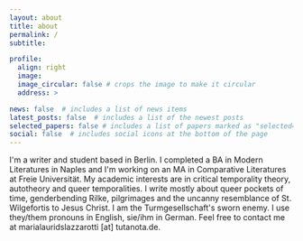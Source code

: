 ```yaml
---
layout: about
title: about
permalink: /
subtitle: 

profile:
  align: right
  image:
  image_circular: false # crops the image to make it circular
  address: >

news: false  # includes a list of news items
latest_posts: false  # includes a list of the newest posts
selected_papers: false # includes a list of papers marked as "selected={true}"
social: false  # includes social icons at the bottom of the page
---
```

I'm a writer and student based in Berlin. I completed a BA in Modern Literatures in Naples and I'm working on an MA in Comparative Literatures at Freie Universität. My academic interests are in critical temporality theory, autotheory and queer temporalities. I write mostly about queer pockets of time, genderbending Rilke, pilgrimages and the uncanny resemblance of St. Wilgefortis to Jesus Christ. I am the Turmgesellschaft's sworn enemy. I use they/them pronouns in English, sie/ihm in German. Feel free to contact me at marialauridslazzarotti [at] tutanota.de.
